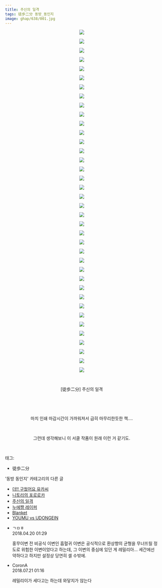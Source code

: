 ```yaml
---
title: 주신의 일격
tags: 徒歩二分 동방_동인지
image: ghap/638/001.jpg
---
```

<div class="article">
<p style="text-align: center; clear: none; float: none;"><img src="{{ site.nasurl }}/ghap/638/001.jpg"/></p>
<p style="text-align: center; clear: none; float: none;"><img src="{{ site.nasurl }}/ghap/638/002.jpg"/></p>
<p style="text-align: center; clear: none; float: none;"><img src="{{ site.nasurl }}/ghap/638/003.jpg"/></p>
<p style="text-align: center; clear: none; float: none;"><img src="{{ site.nasurl }}/ghap/638/004.jpg"/></p>
<p style="text-align: center; clear: none; float: none;"><img src="{{ site.nasurl }}/ghap/638/005.jpg"/></p>
<p style="text-align: center; clear: none; float: none;"><img src="{{ site.nasurl }}/ghap/638/006.jpg"/></p>
<p style="text-align: center; clear: none; float: none;"><img src="{{ site.nasurl }}/ghap/638/007.jpg"/></p>
<p style="text-align: center; clear: none; float: none;"><img src="{{ site.nasurl }}/ghap/638/008.jpg"/></p>
<p style="text-align: center; clear: none; float: none;"><img src="{{ site.nasurl }}/ghap/638/009.jpg"/></p>
<p style="text-align: center; clear: none; float: none;"><img src="{{ site.nasurl }}/ghap/638/010.jpg"/></p>
<p style="text-align: center; clear: none; float: none;"><img src="{{ site.nasurl }}/ghap/638/011.jpg"/></p>
<p style="text-align: center; clear: none; float: none;"><img src="{{ site.nasurl }}/ghap/638/012.jpg"/></p>
<p style="text-align: center; clear: none; float: none;"><img src="{{ site.nasurl }}/ghap/638/013.jpg"/></p>
<p style="text-align: center; clear: none; float: none;"><img src="{{ site.nasurl }}/ghap/638/014.jpg"/></p>
<p style="text-align: center; clear: none; float: none;"><img src="{{ site.nasurl }}/ghap/638/015.jpg"/></p>
<p style="text-align: center; clear: none; float: none;"><img src="{{ site.nasurl }}/ghap/638/016.jpg"/></p>
<p style="text-align: center; clear: none; float: none;"><img src="{{ site.nasurl }}/ghap/638/017.jpg"/></p>
<p style="text-align: center; clear: none; float: none;"><img src="{{ site.nasurl }}/ghap/638/018.jpg"/></p>
<p style="text-align: center; clear: none; float: none;"><img src="{{ site.nasurl }}/ghap/638/019.jpg"/></p>
<p style="text-align: center; clear: none; float: none;"><img src="{{ site.nasurl }}/ghap/638/020.jpg"/></p>
<p style="text-align: center; clear: none; float: none;"><img src="{{ site.nasurl }}/ghap/638/021.jpg"/></p>
<p style="text-align: center; clear: none; float: none;"><img src="{{ site.nasurl }}/ghap/638/022.jpg"/></p>
<p style="text-align: center; clear: none; float: none;"><img src="{{ site.nasurl }}/ghap/638/023.jpg"/></p>
<p style="text-align: center; clear: none; float: none;"><img src="{{ site.nasurl }}/ghap/638/024.jpg"/></p>
<p style="text-align: center; clear: none; float: none;"><img src="{{ site.nasurl }}/ghap/638/025.jpg"/></p>
<p style="text-align: center; clear: none; float: none;"><img src="{{ site.nasurl }}/ghap/638/026.jpg"/></p>
<p style="text-align: center; clear: none; float: none;"><img src="{{ site.nasurl }}/ghap/638/027.jpg"/></p>
<p style="text-align: center; clear: none; float: none;"><img src="{{ site.nasurl }}/ghap/638/028.jpg"/></p>
<p style="text-align: center; clear: none; float: none;"><img src="{{ site.nasurl }}/ghap/638/029.jpg"/></p>
<p style="text-align: center; clear: none; float: none;"><img src="{{ site.nasurl }}/ghap/638/030.jpg"/></p>
<p style="text-align: center; clear: none; float: none;"><img src="{{ site.nasurl }}/ghap/638/031.jpg"/></p>
<p style="text-align: center; clear: none; float: none;"><img src="{{ site.nasurl }}/ghap/638/032.jpg"/></p>
<p style="text-align: center; clear: none; float: none;"><img src="{{ site.nasurl }}/ghap/638/033.jpg"/></p>
<p style="text-align: center; clear: none; float: none;"><img src="{{ site.nasurl }}/ghap/638/034.jpg"/></p>
<p style="text-align: center; clear: none; float: none;"><img src="{{ site.nasurl }}/ghap/638/035.jpg"/></p>
<p style="text-align: center; clear: none; float: none;"><img src="{{ site.nasurl }}/ghap/638/036.jpg"/></p>
<p style="text-align: center; clear: none; float: none;"><img src="{{ site.nasurl }}/ghap/638/037.jpg"/></p>
<p style="text-align: center; clear: none; float: none;"><img src="{{ site.nasurl }}/ghap/638/038.jpg"/></p>
<p style="text-align: center; clear: none; float: none;"><br/></p>
<p style="text-align: center; clear: none; float: none;">[徒歩二分] 주신의 일격</p>
<p style="text-align: center; clear: none; float: none;"><br/></p>
<p style="text-align: center; clear: none; float: none;"><br/></p>
<p style="text-align: center; clear: none; float: none;">마치 인쇄 마감시간이 가까워져서 급히 마무리한듯한 책....</p>
<p style="text-align: center; clear: none; float: none;"><br/></p>
<p style="text-align: center; clear: none; float: none;">그런데 생각해보니 이 서클 작품이 원래 이런 거 같기도.</p>
<p><br/></p>
</div><div class="tagTrail">
<p>태그: </p>
<ul>
<li>徒歩二分</li>
</ul>
</div><div class="another">
<p>'동방 동인지' 카테고리의 다른 글</p>
<ul>
<li><a href="/2016-07-02-ghap_640">더!! 구웠어요 유카씨</a></li>
<li><a href="/2016-07-02-ghap_639">니토리의 포로로카</a></li>
<li><a href="/2016-07-02-ghap_638">주신의 일격</a></li>
<li><a href="/2016-07-02-ghap_637">누에쨩 레이퍼</a></li>
<li><a href="/2016-07-02-ghap_636">Blanket</a></li>
<li><a href="/2016-07-02-ghap_635">YOUMU vs UDONGEIN</a></li>
</ul>
</div><div class="cb_module cb_fluid">
<div class="cb_wrt cb_profile">
<div class="comment">
<ul>
<li class="cb_thumb_off" id="comment15241676">
<div class="cb_comment_area">
<div class="cb_info_area">
<div class="cb_section">
<span class="cb_nick_name">ㄱㅁㅎ</span>
</div>
<div class="cb_section">
<span class="cb_date">2018.04.20 01:29 </span>
</div>
</div>
<div class="cb_dsc_comment">
<p class="cb_dsc">
											홍무이변 전 비공식 이변인 흡혈귀 이변은 공식적으로 환상향의 균형을 무너뜨릴 정도로 위험한 이변이었다고 하는데, 그 이변의 중심에 있던 게 레밀리아... 세간에선 약하다고 하지만 설정상 당연히 셀 수밖에.
										</p>
</div>
</div></li>
<li class="cb_thumb_off" id="comment15290984">
<div class="cb_comment_area">
<div class="cb_info_area">
<div class="cb_section">
<span class="cb_nick_name">CoronA</span>
</div>
<div class="cb_section">
<span class="cb_date">2018.07.21 01:16 </span>
</div>
</div>
<div class="cb_dsc_comment">
<p class="cb_dsc">
											레밀리이가 세다고는 하는데 와닿지가 않는다
										</p>
</div>
</div></li>
</ul>
</div>
</div><!-- commentList close -->
</div>